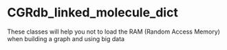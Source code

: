 # CGRdb_linked_molecule_dict
These classes will help you not to load the RAM (Random Access Memory) when building a graph and using big data
